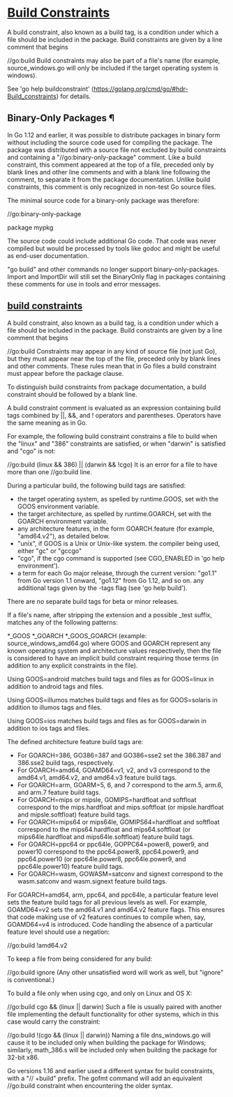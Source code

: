 # **[Build Constraints](https://pkg.go.dev/go/build@master#hdr-Build_Constraints)**

A build constraint, also known as a build tag, is a condition under which a file should be included in the package. Build constraints are given by a line comment that begins

//go:build
Build constraints may also be part of a file's name (for example, source_windows.go will only be included if the target operating system is windows).

See 'go help buildconstraint' (<https://golang.org/cmd/go/#hdr-Build_constraints>) for details.

## Binary-Only Packages ¶

In Go 1.12 and earlier, it was possible to distribute packages in binary form without including the source code used for compiling the package. The package was distributed with a source file not excluded by build constraints and containing a "//go:binary-only-package" comment. Like a build constraint, this comment appeared at the top of a file, preceded only by blank lines and other line comments and with a blank line following the comment, to separate it from the package documentation. Unlike build constraints, this comment is only recognized in non-test Go source files.

The minimal source code for a binary-only package was therefore:

//go:binary-only-package

package mypkg

The source code could include additional Go code. That code was never compiled but would be processed by tools like godoc and might be useful as end-user documentation.

"go build" and other commands no longer support binary-only-packages. Import and ImportDir will still set the BinaryOnly flag in packages containing these comments for use in tools and error messages.

## **[build constraints](https://pkg.go.dev/cmd/go#hdr-Build_constraints)**

A build constraint, also known as a build tag, is a condition under which a file should be included in the package. Build constraints are given by a line comment that begins

//go:build
Constraints may appear in any kind of source file (not just Go), but they must appear near the top of the file, preceded only by blank lines and other comments. These rules mean that in Go files a build constraint must appear before the package clause.

To distinguish build constraints from package documentation, a build constraint should be followed by a blank line.

A build constraint comment is evaluated as an expression containing build tags combined by ||, &&, and ! operators and parentheses. Operators have the same meaning as in Go.

For example, the following build constraint constrains a file to build when the "linux" and "386" constraints are satisfied, or when "darwin" is satisfied and "cgo" is not:

//go:build (linux && 386) || (darwin && !cgo)
It is an error for a file to have more than one //go:build line.

During a particular build, the following build tags are satisfied:

- the target operating system, as spelled by runtime.GOOS, set with the GOOS environment variable.
- the target architecture, as spelled by runtime.GOARCH, set with the GOARCH environment variable.
- any architecture features, in the form GOARCH.feature (for example, "amd64.v2"), as detailed below.
- "unix", if GOOS is a Unix or Unix-like system.
the compiler being used, either "gc" or "gccgo"
- "cgo", if the cgo command is supported (see CGO_ENABLED in 'go help environment').
- a term for each Go major release, through the current version: "go1.1" from Go version 1.1 onward, "go1.12" from Go 1.12, and so on.
any additional tags given by the -tags flag (see 'go help build').

There are no separate build tags for beta or minor releases.

If a file's name, after stripping the extension and a possible _test suffix, matches any of the following patterns:

*_GOOS
*_GOARCH
*_GOOS_GOARCH
(example: source_windows_amd64.go) where GOOS and GOARCH represent any known operating system and architecture values respectively, then the file is considered to have an implicit build constraint requiring those terms (in addition to any explicit constraints in the file).

Using GOOS=android matches build tags and files as for GOOS=linux in addition to android tags and files.

Using GOOS=illumos matches build tags and files as for GOOS=solaris in addition to illumos tags and files.

Using GOOS=ios matches build tags and files as for GOOS=darwin in addition to ios tags and files.

The defined architecture feature build tags are:

- For GOARCH=386, GO386=387 and GO386=sse2 set the 386.387 and 386.sse2 build tags, respectively.
- For GOARCH=amd64, GOAMD64=v1, v2, and v3 correspond to the amd64.v1, amd64.v2, and amd64.v3 feature build tags.
- For GOARCH=arm, GOARM=5, 6, and 7 correspond to the arm.5, arm.6, and arm.7 feature build tags.
- For GOARCH=mips or mipsle, GOMIPS=hardfloat and softfloat correspond to the mips.hardfloat and mips.softfloat (or mipsle.hardfloat and mipsle.softfloat) feature build tags.
- For GOARCH=mips64 or mips64le, GOMIPS64=hardfloat and softfloat correspond to the mips64.hardfloat and mips64.softfloat (or mips64le.hardfloat and mips64le.softfloat) feature build tags.
- For GOARCH=ppc64 or ppc64le, GOPPC64=power8, power9, and power10 correspond to the ppc64.power8, ppc64.power9, and ppc64.power10 (or ppc64le.power8, ppc64le.power9, and ppc64le.power10) feature build tags.
- For GOARCH=wasm, GOWASM=satconv and signext correspond to the wasm.satconv and wasm.signext feature build tags.

For GOARCH=amd64, arm, ppc64, and ppc64le, a particular feature level sets the feature build tags for all previous levels as well. For example, GOAMD64=v2 sets the amd64.v1 and amd64.v2 feature flags. This ensures that code making use of v2 features continues to compile when, say, GOAMD64=v4 is introduced. Code handling the absence of a particular feature level should use a negation:

//go:build !amd64.v2

To keep a file from being considered for any build:

//go:build ignore
(Any other unsatisfied word will work as well, but "ignore" is conventional.)

To build a file only when using cgo, and only on Linux and OS X:

//go:build cgo && (linux || darwin)
Such a file is usually paired with another file implementing the default functionality for other systems, which in this case would carry the constraint:

//go:build !(cgo && (linux || darwin))
Naming a file dns_windows.go will cause it to be included only when building the package for Windows; similarly, math_386.s will be included only when building the package for 32-bit x86.

Go versions 1.16 and earlier used a different syntax for build constraints, with a "// +build" prefix. The gofmt command will add an equivalent //go:build constraint when encountering the older syntax.
